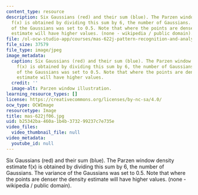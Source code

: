 ```yaml
---
content_type: resource
description: Six Gaussians (red) and their sum (blue). The Parzen window density estimate
  f(x) is obtained by dividing this sum by 6, the number of Gaussians. The variance
  of the Gaussians was set to 0.5. Note that where the points are denser the density
  estimate will have higher values. (none - wikipedia / public domain).
file: /ol-ocw-studio-app/courses/mas-622j-pattern-recognition-and-analysis-fall-2006/b25342ba460a1b4b373299237c7e735e_mas-622jf06.jpg
file_size: 37579
file_type: image/jpeg
image_metadata:
  caption: Six Gaussians (red) and their sum (blue). The Parzen window density estimate
    f(x) is obtained by dividing this sum by 6, the number of Gaussians. The variance
    of the Gaussians was set to 0.5. Note that where the points are denser the density
    estimate will have higher values.
  credit: ''
  image-alt: Parzen window illustration.
learning_resource_types: []
license: https://creativecommons.org/licenses/by-nc-sa/4.0/
ocw_type: OCWImage
resourcetype: Image
title: mas-622jf06.jpg
uid: b25342ba-460a-1b4b-3732-99237c7e735e
video_files:
  video_thumbnail_file: null
video_metadata:
  youtube_id: null
---
```

Six Gaussians (red) and their sum (blue). The Parzen window density estimate f(x) is obtained by dividing this sum by 6, the number of Gaussians. The variance of the Gaussians was set to 0.5. Note that where the points are denser the density estimate will have higher values. (none - wikipedia / public domain).